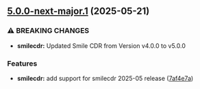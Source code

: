 ## [5.0.0-next-major.1](https://gitlab.com/smilecdr-public/smile-dh-helm-charts/compare/v4.0.0...v5.0.0-next-major.1) (2025-05-21)

### ⚠ BREAKING CHANGES

* **smilecdr:** Updated Smile CDR from Version v4.0.0 to v5.0.0

### Features

* **smilecdr:** add support for smilecdr 2025-05 release ([7af4e7a](https://gitlab.com/smilecdr-public/smile-dh-helm-charts/commit/7af4e7a85cb60763d70775a0ae7527fe8aa09f2a))
